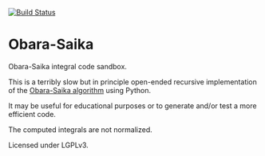 [![Build Status](https://travis-ci.org/bast/obara-saika.svg?branch=master)](https://travis-ci.org/rbast/obara-saika/builds)

Obara-Saika
===========

Obara-Saika integral code sandbox.

This is a terribly slow but in principle
open-ended recursive implementation of the
[Obara-Saika algorithm](http://dx.doi.org/10.1063/1.450106)
using Python.

It may be useful for educational purposes or
to generate and/or test a more efficient code.

The computed integrals are not normalized.

Licensed under LGPLv3.
